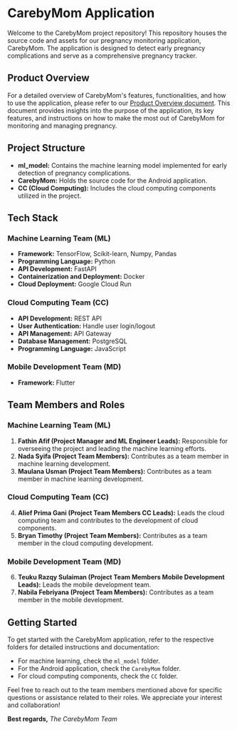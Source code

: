 # CarebyMom Application
Welcome to the CarebyMom project repository! This repository houses the source code and assets for our pregnancy monitoring application, CarebyMom. The application is designed to detect early pregnancy complications and serve as a comprehensive pregnancy tracker.

## Product Overview
For a detailed overview of CarebyMom's features, functionalities, and how to use the application, please refer to our [Product Overview document](https://www.canva.com/design/DAF3T99zRBs/YcpFYc3wX7YMPd_9kf28Yw/). This document provides insights into the purpose of the application, its key features, and instructions on how to make the most out of CarebyMom for monitoring and managing pregnancy.

## Project Structure
- **ml_model:** Contains the machine learning model implemented for early detection of pregnancy complications.
- **CarebyMom:** Holds the source code for the Android application.
- **CC (Cloud Computing):** Includes the cloud computing components utilized in the project.

## Tech Stack
### Machine Learning Team (ML)
- **Framework:** TensorFlow, Scikit-learn, Numpy, Pandas
- **Programming Language:** Python
- **API Development:** FastAPI
- **Containerization and Deployment:** Docker
- **Cloud Deployment:** Google Cloud Run

### Cloud Computing Team (CC)
- **API Development:** REST API
- **User Authentication:** Handle user login/logout
- **API Management:** API Gateway
- **Database Management:** PostgreSQL
- **Programming Language:** JavaScript

### Mobile Development Team (MD)
- **Framework:** Flutter

## Team Members and Roles
### Machine Learning Team (ML)
1. **Fathin Afif (Project Manager and ML Engineer Leads):** Responsible for overseeing the project and leading the machine learning efforts.
2. **Nada Syifa (Project Team Members):** Contributes as a team member in machine learning development.
3. **Maulana Usman (Project Team Members):** Contributes as a team member in machine learning development.

### Cloud Computing Team (CC)
4. **Alief Prima Gani (Project Team Members CC Leads):** Leads the cloud computing team and contributes to the development of cloud components.
5. **Bryan Timothy (Project Team Members):** Contributes as a team member in the cloud computing development.

### Mobile Development Team (MD)
6. **Teuku Razqy Sulaiman (Project Team Members Mobile Development Leads):** Leads the mobile development team.
7. **Nabila Febriyana (Project Team Members):** Contributes as a team member in the mobile development.

## Getting Started
To get started with the CarebyMom application, refer to the respective folders for detailed instructions and documentation:
- For machine learning, check the `ml_model` folder.
- For the Android application, check the `CarebyMom` folder.
- For cloud computing components, check the `CC` folder.

Feel free to reach out to the team members mentioned above for specific questions or assistance related to their roles.
We appreciate your interest and collaboration!

**Best regards,**
*The CarebyMom Team*
